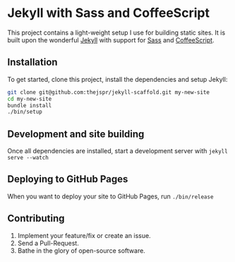 # Jekyll with Sass and CoffeeScript

This project contains a light-weight setup I use for building static sites. It is
built upon the wonderful [Jekyll](http://jekyllrb.com/) with support for
[Sass](http://sass-lang.com/) and [CoffeeScript](http://coffeescript.org/).

## Installation

To get started, clone this project, install the dependencies and setup Jekyll:

``` bash
git clone git@github.com:thejspr/jekyll-scaffold.git my-new-site
cd my-new-site
bundle install
./bin/setup
```

## Development and site building

Once all dependencies are installed, start a development server with `jekyll serve --watch`

## Deploying to GitHub Pages

When you want to deploy your site to GitHub Pages, run `./bin/release`

## Contributing

1. Implement your feature/fix or create an issue.
2. Send a Pull-Request.
3. Bathe in the glory of open-source software.
